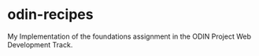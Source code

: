 # odin-recipes
My Implementation of the foundations assignment in the ODIN Project Web Development Track.
